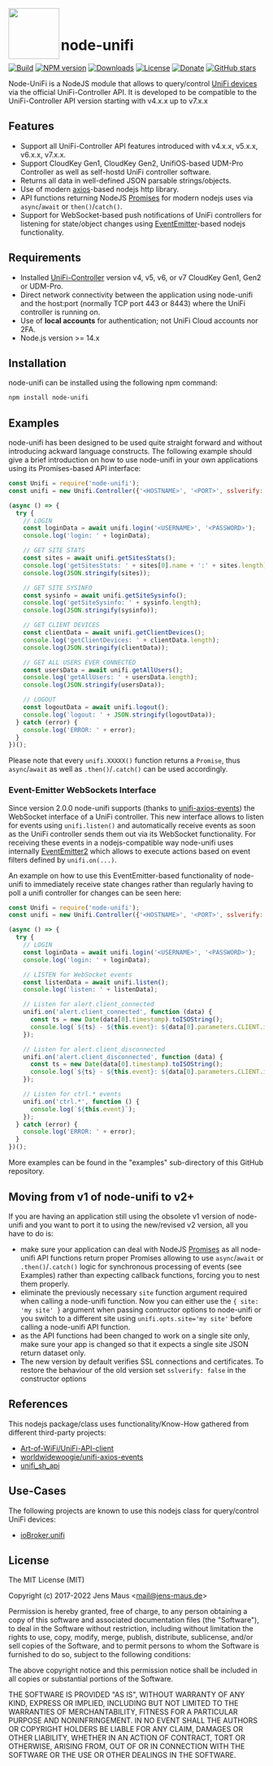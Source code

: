 <img height="100px" src="unifi.png" align="left"><br/>
# node-unifi

[![Build](https://github.com/jens-maus/node-unifi/workflows/CI/badge.svg)](https://github.com/jens-maus/node-unifi/actions)
[![NPM version](https://img.shields.io/npm/v/node-unifi.svg?logo=npm)](https://www.npmjs.com/package/node-unifi)
[![Downloads](https://img.shields.io/npm/dm/node-unifi.svg)](https://www.npmjs.com/package/node-unifi)
[![License](https://img.shields.io/github/license/jens-maus/node-unifi.svg)](https://github.com/jens-maus/node-unifi/blob/master/LICENSE)
[![Donate](https://img.shields.io/badge/Donate-PayPal-green.svg)](https://www.paypal.com/cgi-bin/webscr?cmd=_s-xclick&hosted_button_id=RAQSDY9YNZVCL)
[![GitHub stars](https://img.shields.io/github/stars/jens-maus/node-unifi.svg?style=social&label=Star)](https://github.com/jens-maus/node-unifi/stargazers/)

Node-UniFi is a NodeJS module that allows to query/control [UniFi devices](http://www.ubnt.com/) via the official UniFi-Controller API. It is developed to be compatible to the UniFi-Controller API version starting with v4.x.x up to v7.x.x

## Features
* Support all UniFi-Controller API features introduced with v4.x.x, v5.x.x, v6.x.x, v7.x.x.
* Support CloudKey Gen1, CloudKey Gen2, UnifiOS-based UDM-Pro Controller as well as self-hostd UniFi controller software.
* Returns all data in well-defined JSON parsable strings/objects.
* Use of modern [axios](https://github.com/axios/axios)-based nodejs http library.
* API functions returning NodeJS [Promises](https://nodejs.dev/learn/understanding-javascript-promises) for modern nodejs uses via `async`/`await` or `then()`/`catch()`.
* Support for WebSocket-based push notifications of UniFi controllers for listening for state/object changes using [EventEmitter](https://github.com/EventEmitter2/EventEmitter2)-based nodejs functionality.

## Requirements
* Installed [UniFi-Controller](https://www.ubnt.com/download/unifi) version v4, v5, v6, or v7 CloudKey Gen1, Gen2 or UDM-Pro.
* Direct network connectivity between the application using node-unifi and the host:port (normally TCP port 443 or 8443) where the UniFi controller is running on.
* Use of **local accounts** for authentication; not UniFi Cloud accounts nor 2FA.
* Node.js version >= 14.x

## Installation
node-unifi can be installed using the following npm command:

```sh
npm install node-unifi
```

## Examples
node-unifi has been designed to be used quite straight forward and without introducing
ackward language constructs. The following example should give a brief introduction on
how to use node-unifi in your own applications using its Promises-based API interface:

```js
const Unifi = require('node-unifi');
const unifi = new Unifi.Controller({'<HOSTNAME>', '<PORT>', sslverify: false});

(async () => {
  try {
    // LOGIN
    const loginData = await unifi.login('<USERNAME>', '<PASSWORD>');
    console.log('login: ' + loginData);

    // GET SITE STATS
    const sites = await unifi.getSitesStats();
    console.log('getSitesStats: ' + sites[0].name + ':' + sites.length);
    console.log(JSON.stringify(sites));

    // GET SITE SYSINFO
    const sysinfo = await unifi.getSiteSysinfo();
    console.log('getSiteSysinfo: ' + sysinfo.length);
    console.log(JSON.stringify(sysinfo));

    // GET CLIENT DEVICES
    const clientData = await unifi.getClientDevices();
    console.log('getClientDevices: ' + clientData.length);
    console.log(JSON.stringify(clientData));

    // GET ALL USERS EVER CONNECTED
    const usersData = await unifi.getAllUsers();
    console.log('getAllUsers: ' + usersData.length);
    console.log(JSON.stringify(usersData));

    // LOGOUT
    const logoutData = await unifi.logout();
    console.log('logout: ' + JSON.stringify(logoutData));
  } catch (error) {
    console.log('ERROR: ' + error);
  }
})();
```

Please note that every `unifi.XXXXX()` function returns a `Promise`, thus `async`/`await` as well as `.then()`/`.catch()` can be used accordingly.

### Event-Emitter WebSockets Interface

Since version 2.0.0 node-unifi supports (thanks to [unifi-axios-events](https://github.com/worldwidewoogie/unifi-axios-events)) the WebSocket interface
of a UniFi controller. This new interface allows to listen for events using `unifi.listen()` and automatically receive events
as soon as the UniFi controller sends them out via its WebSocket functionality. For receiving these events in a nodejs-compatible
way node-unifi uses internally [EventEmitter2](https://github.com/EventEmitter2/EventEmitter2) which allows to execute actions based
on event filters defined by `unifi.on(...)`.

An example on how to use this EventEmitter-based functionality of node-unifi to immediately receive state changes rather than
regularly having to poll a unifi controller for changes can be seen here:

```js
const Unifi = require('node-unifi');
const unifi = new Unifi.Controller({'<HOSTNAME>', '<PORT>', sslverify: false});

(async () => {
  try {
    // LOGIN
    const loginData = await unifi.login('<USERNAME>', '<PASSWORD>');
    console.log('login: ' + loginData);

    // LISTEN for WebSocket events
    const listenData = await unifi.listen();
    console.log('listen: ' + listenData);

    // Listen for alert.client_connected
    unifi.on('alert.client_connected', function (data) {
      const ts = new Date(data[0].timestamp).toISOString();
      console.log(`${ts} - ${this.event}: ${data[0].parameters.CLIENT.id} (${data[0].parameters.CLIENT.name})`);
    });

    // Listen for alert.client_disconnected
    unifi.on('alert.client_disconnected', function (data) {
      const ts = new Date(data[0].timestamp).toISOString();
      console.log(`${ts} - ${this.event}: ${data[0].parameters.CLIENT.id} (${data[0].parameters.CLIENT.name})`);
    });

    // Listen for ctrl.* events
    unifi.on('ctrl.*', function () {
      console.log(`${this.event}`);
    });
  } catch (error) {
    console.log('ERROR: ' + error);
  }
})();
```

More examples can be found in the "examples" sub-directory of this GitHub repository.

## Moving from v1 of node-unifi to v2+
If you are having an application still using the obsolete v1 version of node-unifi and you want to port it to using the new/revised
v2 version, all you have to do is:

* make sure your application can deal with NodeJS [Promises](https://nodejs.dev/learn/understanding-javascript-promises) as all node-unifi API functions return proper Promises allowing to use `async`/`await` or `.then()`/`.catch()` logic for synchronous processing of events (see Examples) rather than expecting callback functions, forcing you to nest them properly.
* eliminate the previously necessary `site` function argument required when calling a node-unifi function. Now you can either use the `{ site: 'my site' }` argument when passing contructor options to node-unifi or you switch to a different site using `unifi.opts.site='my site'` before calling a node-unifi API function.
* as the API functions had been changed to work on a single site only, make sure your app is changed so that it expects a single site JSON return dataset only.
* The new version by default verifies SSL connections and certificates. To restore the behaviour of the old version set `sslverify: false` in the constructor options

## References
This nodejs package/class uses functionality/Know-How gathered from different third-party projects:

* [Art-of-WiFi/UniFi-API-client](https://github.com/Art-of-WiFi/UniFi-API-client)
* [worldwidewoogie/unifi-axios-events](https://github.com/worldwidewoogie/unifi-axios-events)
* [unifi_sh_api](https://dl.ui.com/unifi/5.12.35/unifi_sh_api)

## Use-Cases
The following projects are known to use this nodejs class for query/control UniFi devices:

* [ioBroker.unifi](https://github.com/iobroker-community-adapters/ioBroker.unifi)

## License
The MIT License (MIT)

Copyright (c) 2017-2022 Jens Maus &lt;mail@jens-maus.de&gt;

Permission is hereby granted, free of charge, to any person obtaining a copy
of this software and associated documentation files (the "Software"), to deal
in the Software without restriction, including without limitation the rights
to use, copy, modify, merge, publish, distribute, sublicense, and/or sell
copies of the Software, and to permit persons to whom the Software is
furnished to do so, subject to the following conditions:

The above copyright notice and this permission notice shall be included in
all copies or substantial portions of the Software.

THE SOFTWARE IS PROVIDED "AS IS", WITHOUT WARRANTY OF ANY KIND, EXPRESS OR
IMPLIED, INCLUDING BUT NOT LIMITED TO THE WARRANTIES OF MERCHANTABILITY,
FITNESS FOR A PARTICULAR PURPOSE AND NONINFRINGEMENT. IN NO EVENT SHALL THE
AUTHORS OR COPYRIGHT HOLDERS BE LIABLE FOR ANY CLAIM, DAMAGES OR OTHER
LIABILITY, WHETHER IN AN ACTION OF CONTRACT, TORT OR OTHERWISE, ARISING FROM,
OUT OF OR IN CONNECTION WITH THE SOFTWARE OR THE USE OR OTHER DEALINGS IN
THE SOFTWARE.
